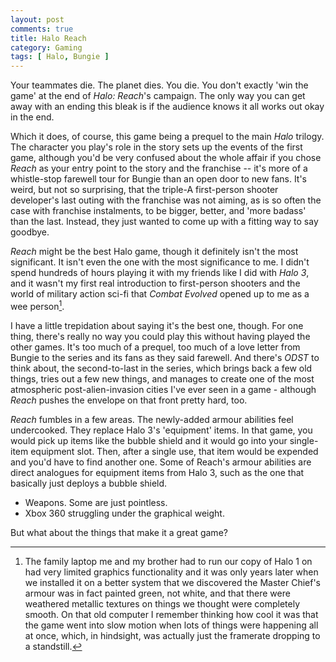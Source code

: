 ```yaml
---
layout: post
comments: true
title: Halo Reach
category: Gaming
tags: [ Halo, Bungie ]
---
```


Your teammates die. The planet dies. You die. You don't exactly 'win the game' at the end of *Halo: Reach*'s campaign. The only way you can get away with an ending this bleak is if the audience knows it all works out okay in the end.

Which it does, of course, this game being a prequel to the main *Halo* trilogy. The character you play's role in the story sets up the events of the first game, although you'd be very confused about the whole affair if you chose *Reach* as your entry point to the story and the franchise -- it's more of a whistle-stop farewell tour for Bungie than an open door to new fans. It's weird, but not so surprising, that the triple-A first-person shooter developer's last outing with the franchise was not aiming, as is so often the case with franchise instalments, to be bigger, better, and 'more badass' than the last. Instead, they just wanted to come up with a fitting way to say goodbye.

*Reach* might be the best Halo game, though it definitely isn't the most significant. It isn't even the one with the most significance to me. I didn't spend hundreds of hours playing it with my friends like I did with *Halo 3*, and it wasn't my first real introduction to first-person shooters and the world of military action sci-fi that *Combat Evolved* opened up to me as a wee person[^1].

I have a little trepidation about saying it's the best one, though. For one thing, there's really no way you could play this without having played the other games. It's too much of a prequel, too much of a love letter from Bungie to the series and its fans as they said farewell. And there's *ODST* to think about, the second-to-last in the series, which brings back a few old things, tries out a few new things, and manages to create one of the most atmospheric post-alien-invasion cities I've ever seen in a game - although *Reach* pushes the envelope on that front pretty hard, too.

*Reach* fumbles in a few areas. The newly-added armour abilities feel undercooked. They replace Halo 3's 'equipment' items. In that game, you would pick up items like the bubble shield and it would go into your single-item equipment slot. Then, after a single use, that item would be expended and you'd have to find another one.   Some of Reach's armour abilities are direct analogues for equipment items from Halo 3, such as the one that basically just deploys a bubble shield.
- Weapons. Some are just pointless.
- Xbox 360 struggling under the graphical weight.

But what about the things that make it a great game?

[^1]: The family laptop me and my brother had to run our copy of Halo 1 on had very limited graphics functionality and it was only years later when we installed it on a better system that we discovered the Master Chief's armour was in fact painted green, not white, and that there were weathered metallic textures on things we thought were completely smooth. On that old computer I remember thinking how cool it was that the game went into slow motion when lots of things were happening all at once, which, in hindsight, was actually just the framerate dropping to a standstill.
